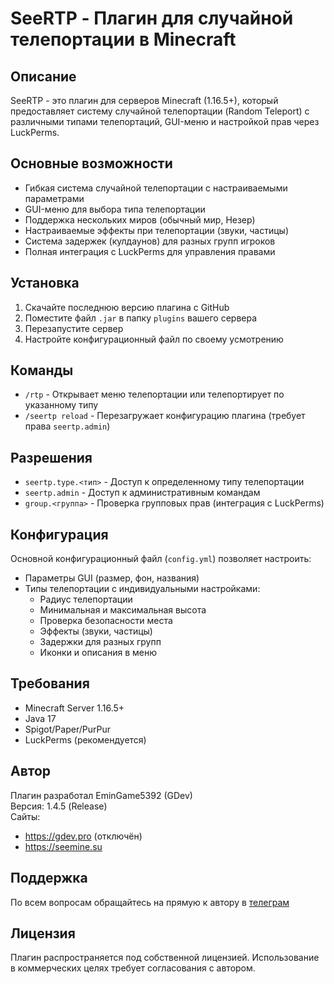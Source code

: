 # SeeRTP - Плагин для случайной телепортации в Minecraft

## Описание
SeeRTP - это плагин для серверов Minecraft (1.16.5+), который предоставляет систему случайной телепортации (Random Teleport) с различными типами телепортаций, GUI-меню и настройкой прав через LuckPerms.

## Основные возможности
- Гибкая система случайной телепортации с настраиваемыми параметрами
- GUI-меню для выбора типа телепортации
- Поддержка нескольких миров (обычный мир, Незер)
- Настраиваемые эффекты при телепортации (звуки, частицы)
- Система задержек (кулдаунов) для разных групп игроков
- Полная интеграция с LuckPerms для управления правами

## Установка
1. Скачайте последнюю версию плагина с GitHub
2. Поместите файл `.jar` в папку `plugins` вашего сервера
3. Перезапустите сервер
4. Настройте конфигурационный файл по своему усмотрению

## Команды
- `/rtp` - Открывает меню телепортации или телепортирует по указанному типу
- `/seertp reload` - Перезагружает конфигурацию плагина (требует права `seertp.admin`)

## Разрешения
- `seertp.type.<тип>` - Доступ к определенному типу телепортации
- `seertp.admin` - Доступ к административным командам
- `group.<группа>` - Проверка групповых прав (интеграция с LuckPerms)

## Конфигурация
Основной конфигурационный файл (`config.yml`) позволяет настроить:
- Параметры GUI (размер, фон, названия)
- Типы телепортации с индивидуальными настройками:
  - Радиус телепортации
  - Минимальная и максимальная высота
  - Проверка безопасности места
  - Эффекты (звуки, частицы)
  - Задержки для разных групп
  - Иконки и описания в меню

## Требования
- Minecraft Server 1.16.5+
- Java 17
- Spigot/Paper/PurPur
- LuckPerms (рекомендуется)

## Автор
Плагин разработал EminGame5392 (GDev)  
Версия: 1.4.5 (Release)  
Сайты:  
- https://gdev.pro (отключён)  
- https://seemine.su

## Поддержка
По всем вопросам обращайтесь на прямую к автору в [телеграм](https://GDevPM.t.me)

## Лицензия
Плагин распространяется под собственной лицензией. Использование в коммерческих целях требует согласования с автором. 

